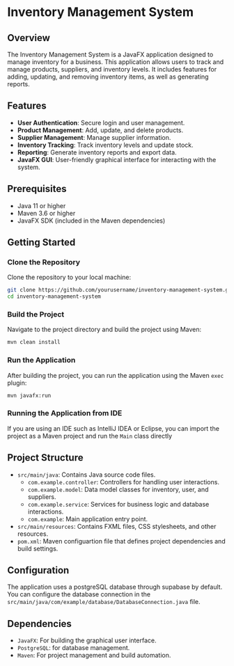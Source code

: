 # Inventory Management System

## Overview

The Inventory Management System is a JavaFX application designed to manage inventory for a business. This application allows users to track and manage products, suppliers, and inventory levels. It includes features for adding, updating, and removing inventory items, as well as generating reports.

## Features

- **User Authentication**: Secure login and user management.
- **Product Management**: Add, update, and delete products.
- **Supplier Management**: Manage supplier information.
- **Inventory Tracking**: Track inventory levels and update stock.
- **Reporting**: Generate inventory reports and export data.
- **JavaFX GUI**: User-friendly graphical interface for interacting with the system.

## Prerequisites

- Java 11 or higher
- Maven 3.6 or higher
- JavaFX SDK (included in the Maven dependencies)

## Getting Started

### Clone the Repository

Clone the repository to your local machine:

```bash
git clone https://github.com/yourusername/inventory-management-system.git
cd inventory-management-system
```

### Build the Project

Navigate to the project directory and build the project using Maven:

```bash
mvn clean install
```

### Run the Application

After building the project, you can run the application using the Maven `exec` plugin:

```bash
mvn javafx:run
```

### Running the Application from IDE

If you are using an IDE such as IntelliJ IDEA or Eclipse, you can import the project
as a Maven project and run the `Main` class directly

## Project Structure

- `src/main/java`: Contains Java source code files.
  - `com.example.controller`: Controllers for handling user interactions.
  - `com.example.model`: Data model classes for inventory, user, and suppliers.
  - `com.example.service`: Services for business logic and database interactions.
  - `com.example`: Main application entry point.
- `src/main/resources`: Contains FXML files, CSS stylesheets, and other resources.
- `pom.xml`: Maven configuartion file that defines project dependencies and build settings.

## Configuration

The application uses a postgreSQL database through supabase by default. You can
configure the database connection in the `src/main/java/com/example/database/DatabaseConnection.java` file.

## Dependencies

- `JavaFX`: For building the graphical user interface.
- `PostgreSQL`: for database management.
- `Maven`: For project management and build automation.
